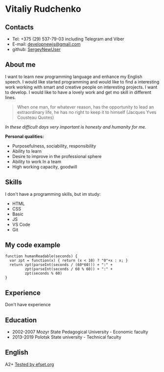 # Vitaliy Rudchenko

## Contacts
* Tel: +375 (29) 537-79-03 including Telegram and Viber
* E-mail: developnewjs@gmail.com
* github: [SergeyNewUser](https://github.com/SergeyNewUser)

## About me
I want to learn new programming language and enhance my English speech. I would like started programming  and would like to find a interesting work working with smart and creative people  on interesting projects. I want to develop. I would like to have a lovely work and get mo skill in different lines.

>When one man, for whatever reason, has the opportunity to lead an extraordinary life, he has no right to keep it to himself (Jacques Yves Cousteau Quotes)

_In these difficult days very important is honesty and humanity for me._  

__Personal qualities:__
- Purposefulness, sociability, responsibility
- Ability to learn
- Desire to improve in the professional sphere
- Ability to work In a team
- High working capacity, goodwill

## Skills

I don't have a programming skills, but im study:
* HTML
* CSS
* Basic
* JS
* VS Code
* Git

## My code example
```
function humanReadable(seconds) {
  var zpt = function(x) { return (x < 10) ? "0"+x : x; }
  return zpt(parseInt(seconds / (60*60))) + ":" +
         zpt(parseInt(seconds / 60 % 60)) + ":" +
         zpt(seconds % 60)
}
```

## Experience
Don't have experience

## Education
- 2002-2007 Mozyr State Pedagogical University - Economic faculty
- 2013-2019 Polotsk State university - Technical faculty
## English
A2+ 
[Tested by efset.org](https://www.efset.org/ru/)
